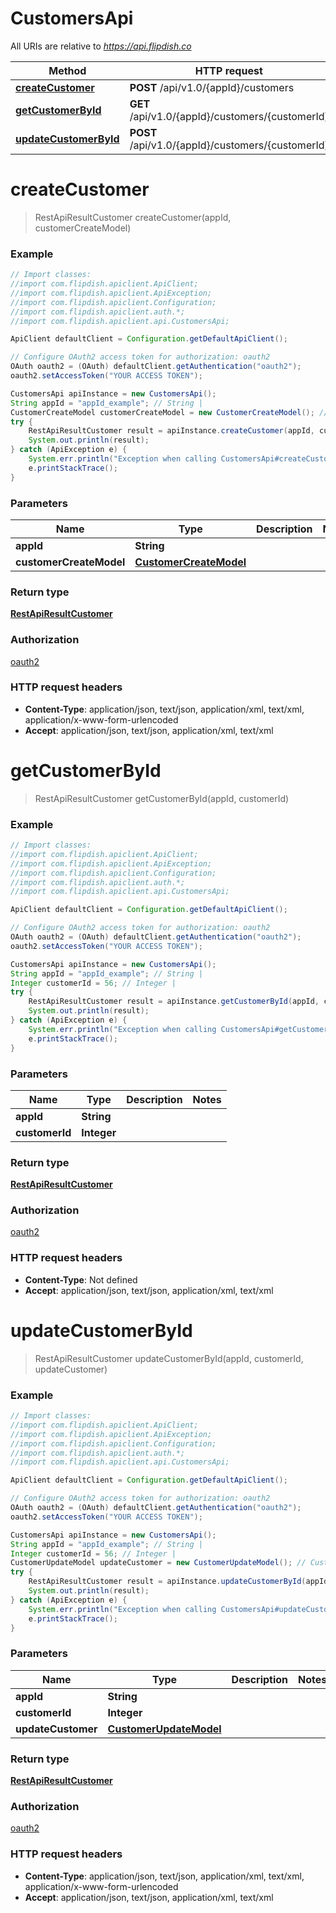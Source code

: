 # CustomersApi

All URIs are relative to *https://api.flipdish.co*

Method | HTTP request | Description
------------- | ------------- | -------------
[**createCustomer**](CustomersApi.md#createCustomer) | **POST** /api/v1.0/{appId}/customers | 
[**getCustomerById**](CustomersApi.md#getCustomerById) | **GET** /api/v1.0/{appId}/customers/{customerId} | 
[**updateCustomerById**](CustomersApi.md#updateCustomerById) | **POST** /api/v1.0/{appId}/customers/{customerId} | 


<a name="createCustomer"></a>
# **createCustomer**
> RestApiResultCustomer createCustomer(appId, customerCreateModel)



### Example
```java
// Import classes:
//import com.flipdish.apiclient.ApiClient;
//import com.flipdish.apiclient.ApiException;
//import com.flipdish.apiclient.Configuration;
//import com.flipdish.apiclient.auth.*;
//import com.flipdish.apiclient.api.CustomersApi;

ApiClient defaultClient = Configuration.getDefaultApiClient();

// Configure OAuth2 access token for authorization: oauth2
OAuth oauth2 = (OAuth) defaultClient.getAuthentication("oauth2");
oauth2.setAccessToken("YOUR ACCESS TOKEN");

CustomersApi apiInstance = new CustomersApi();
String appId = "appId_example"; // String | 
CustomerCreateModel customerCreateModel = new CustomerCreateModel(); // CustomerCreateModel | 
try {
    RestApiResultCustomer result = apiInstance.createCustomer(appId, customerCreateModel);
    System.out.println(result);
} catch (ApiException e) {
    System.err.println("Exception when calling CustomersApi#createCustomer");
    e.printStackTrace();
}
```

### Parameters

Name | Type | Description  | Notes
------------- | ------------- | ------------- | -------------
 **appId** | **String**|  |
 **customerCreateModel** | [**CustomerCreateModel**](CustomerCreateModel.md)|  |

### Return type

[**RestApiResultCustomer**](RestApiResultCustomer.md)

### Authorization

[oauth2](../README.md#oauth2)

### HTTP request headers

 - **Content-Type**: application/json, text/json, application/xml, text/xml, application/x-www-form-urlencoded
 - **Accept**: application/json, text/json, application/xml, text/xml

<a name="getCustomerById"></a>
# **getCustomerById**
> RestApiResultCustomer getCustomerById(appId, customerId)



### Example
```java
// Import classes:
//import com.flipdish.apiclient.ApiClient;
//import com.flipdish.apiclient.ApiException;
//import com.flipdish.apiclient.Configuration;
//import com.flipdish.apiclient.auth.*;
//import com.flipdish.apiclient.api.CustomersApi;

ApiClient defaultClient = Configuration.getDefaultApiClient();

// Configure OAuth2 access token for authorization: oauth2
OAuth oauth2 = (OAuth) defaultClient.getAuthentication("oauth2");
oauth2.setAccessToken("YOUR ACCESS TOKEN");

CustomersApi apiInstance = new CustomersApi();
String appId = "appId_example"; // String | 
Integer customerId = 56; // Integer | 
try {
    RestApiResultCustomer result = apiInstance.getCustomerById(appId, customerId);
    System.out.println(result);
} catch (ApiException e) {
    System.err.println("Exception when calling CustomersApi#getCustomerById");
    e.printStackTrace();
}
```

### Parameters

Name | Type | Description  | Notes
------------- | ------------- | ------------- | -------------
 **appId** | **String**|  |
 **customerId** | **Integer**|  |

### Return type

[**RestApiResultCustomer**](RestApiResultCustomer.md)

### Authorization

[oauth2](../README.md#oauth2)

### HTTP request headers

 - **Content-Type**: Not defined
 - **Accept**: application/json, text/json, application/xml, text/xml

<a name="updateCustomerById"></a>
# **updateCustomerById**
> RestApiResultCustomer updateCustomerById(appId, customerId, updateCustomer)



### Example
```java
// Import classes:
//import com.flipdish.apiclient.ApiClient;
//import com.flipdish.apiclient.ApiException;
//import com.flipdish.apiclient.Configuration;
//import com.flipdish.apiclient.auth.*;
//import com.flipdish.apiclient.api.CustomersApi;

ApiClient defaultClient = Configuration.getDefaultApiClient();

// Configure OAuth2 access token for authorization: oauth2
OAuth oauth2 = (OAuth) defaultClient.getAuthentication("oauth2");
oauth2.setAccessToken("YOUR ACCESS TOKEN");

CustomersApi apiInstance = new CustomersApi();
String appId = "appId_example"; // String | 
Integer customerId = 56; // Integer | 
CustomerUpdateModel updateCustomer = new CustomerUpdateModel(); // CustomerUpdateModel | 
try {
    RestApiResultCustomer result = apiInstance.updateCustomerById(appId, customerId, updateCustomer);
    System.out.println(result);
} catch (ApiException e) {
    System.err.println("Exception when calling CustomersApi#updateCustomerById");
    e.printStackTrace();
}
```

### Parameters

Name | Type | Description  | Notes
------------- | ------------- | ------------- | -------------
 **appId** | **String**|  |
 **customerId** | **Integer**|  |
 **updateCustomer** | [**CustomerUpdateModel**](CustomerUpdateModel.md)|  |

### Return type

[**RestApiResultCustomer**](RestApiResultCustomer.md)

### Authorization

[oauth2](../README.md#oauth2)

### HTTP request headers

 - **Content-Type**: application/json, text/json, application/xml, text/xml, application/x-www-form-urlencoded
 - **Accept**: application/json, text/json, application/xml, text/xml


